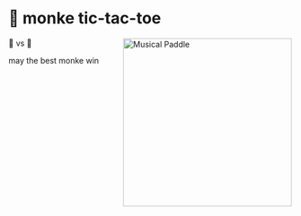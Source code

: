 # 🍌 monke tic-tac-toe
<img src="https://i.imgur.com/b2AdMag.png" align="right" width="300px" alt="Musical Paddle" title="YouTube video of the musical paddle in action">

🦧 vs 🐒

may the best monke win
